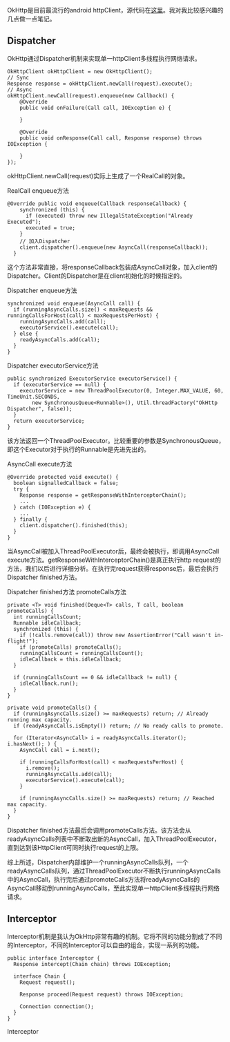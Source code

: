 OkHttp是目前最流行的android httpClient，源代码在[这里](https://github.com/square/okhttp)。我对我比较感兴趣的几点做一点笔记。

## Dispatcher
OkHttp通过Dispatcher机制来实现单一httpClient多线程执行网络请求。
```
OkHttpClient okHttpClient = new OkHttpClient();
// Sync
Response response = okHttpClient.newCall(request).execute();
// Async
okHttpClient.newCall(request).enqueue(new Callback() {
    @Override
    public void onFailure(Call call, IOException e) {

    }

    @Override
    public void onResponse(Call call, Response response) throws IOException {

    }
});
```

okHttpClient.newCall(request)实际上生成了一个RealCall的对象。

RealCall enqueue方法
```
@Override public void enqueue(Callback responseCallback) {
    synchronized (this) {
      if (executed) throw new IllegalStateException("Already Executed");
      executed = true;
    }
    // 加入Dispatcher
    client.dispatcher().enqueue(new AsyncCall(responseCallback));
  }
```
这个方法非常直接，将responseCallback包装成AsyncCall对象，加入client的Dispatcher。Client的Dispatcher是在client初始化的时候指定的。

Dispatcher enqueue方法

```
synchronized void enqueue(AsyncCall call) {
  if (runningAsyncCalls.size() < maxRequests && runningCallsForHost(call) < maxRequestsPerHost) {
    runningAsyncCalls.add(call);
    executorService().execute(call);
  } else {
    readyAsyncCalls.add(call);
  }
}
```

Dispatcher executorService方法

```
public synchronized ExecutorService executorService() {
  if (executorService == null) {
    executorService = new ThreadPoolExecutor(0, Integer.MAX_VALUE, 60, TimeUnit.SECONDS,
        new SynchronousQueue<Runnable>(), Util.threadFactory("OkHttp Dispatcher", false));
  }
  return executorService;
}
```
该方法返回一个ThreadPoolExecutor。比较重要的参数是SynchronousQueue，即这个Executor对于执行的Runnable是先进先出的。

AsyncCall execute方法
```
@Override protected void execute() {
  boolean signalledCallback = false;
  try {
    Response response = getResponseWithInterceptorChain();
    ...
  } catch (IOException e) {
    ...
  } finally {
    client.dispatcher().finished(this);
  }
}
```
当AsyncCall被加入ThreadPoolExecutor后，最终会被执行，即调用AsyncCall execute方法。getResponseWithInterceptorChain()是真正执行http request的方法，我们以后进行详细分析。在执行完request获得response后，最后会执行Dispatcher finished方法。

Dispatcher finished方法 promoteCalls方法
```
private <T> void finished(Deque<T> calls, T call, boolean promoteCalls) {
  int runningCallsCount;
  Runnable idleCallback;
  synchronized (this) {
    if (!calls.remove(call)) throw new AssertionError("Call wasn't in-flight!");
    if (promoteCalls) promoteCalls();
    runningCallsCount = runningCallsCount();
    idleCallback = this.idleCallback;
  }

  if (runningCallsCount == 0 && idleCallback != null) {
    idleCallback.run();
  }
}

private void promoteCalls() {
  if (runningAsyncCalls.size() >= maxRequests) return; // Already running max capacity.
  if (readyAsyncCalls.isEmpty()) return; // No ready calls to promote.

  for (Iterator<AsyncCall> i = readyAsyncCalls.iterator(); i.hasNext(); ) {
    AsyncCall call = i.next();

    if (runningCallsForHost(call) < maxRequestsPerHost) {
      i.remove();
      runningAsyncCalls.add(call);
      executorService().execute(call);
    }

    if (runningAsyncCalls.size() >= maxRequests) return; // Reached max capacity.
  }
}
```
Dispatcher finished方法最后会调用promoteCalls方法。该方法会从readyAsyncCalls列表中不断取出新的AsyncCall，加入ThreadPoolExecutor，直到达到该HttpClient可同时执行request的上限。

综上所述，Dispatcher内部维护一个runningAsyncCalls队列，一个readyAsyncCalls队列，通过ThreadPoolExecutor不断执行runningAsyncCalls中的AsyncCall，执行完后通过promoteCalls方法将readyAsyncCalls的AsyncCall移动到runningAsyncCalls，至此实现单一httpClient多线程执行网络请求。

## Interceptor
Interceptor机制是我认为OkHttp非常有趣的机制。它将不同的功能分割成了不同的Interceptor，不同的Interceptor可以自由的组合，实现一系列的功能。
```
public interface Interceptor {
  Response intercept(Chain chain) throws IOException;

  interface Chain {
    Request request();

    Response proceed(Request request) throws IOException;

    Connection connection();
  }
}
```
Interceptor
